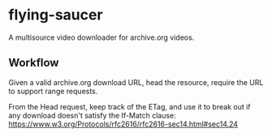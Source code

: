 # flying-saucer

A multisource video downloader for archive.org videos.

## Workflow
Given a valid archive.org download URL, head the resource, require the URL to support range requests.

From the Head request, keep track of the ETag, and use it to break out if any download doesn't satisfy the If-Match clause:
https://www.w3.org/Protocols/rfc2616/rfc2616-sec14.html#sec14.24

